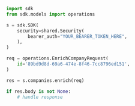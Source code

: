 <!-- Start SDK Example Usage -->
```python
import sdk
from sdk.models import operations

s = sdk.SDK(
    security=shared.Security(
        bearer_auth="YOUR_BEARER_TOKEN_HERE",
    ),
)

req = operations.EnrichCompanyRequest(
    id='89bd9d8d-69a6-474e-8f46-7cc8796ed151',
)

res = s.companies.enrich(req)

if res.body is not None:
    # handle response
```
<!-- End SDK Example Usage -->